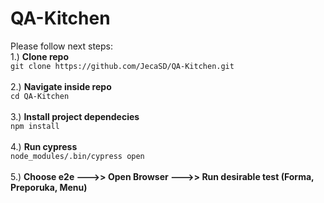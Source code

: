 # QA-Kitchen

Please follow next steps: <br />
1.)  **Clone repo** <br /> 
``` git clone https://github.com/JecaSD/QA-Kitchen.git ``` <br /> <br />
2.) **Navigate inside repo** <br />
``` cd QA-Kitchen ``` <br /> <br />
3.) **Install project dependecies**  <br />
``` npm install ```  <br /> <br />
4.) **Run cypress** <br />
``` node_modules/.bin/cypress open ``` <br /> <br />
5.) **Choose e2e --->> Open Browser --->> Run desirable test (Forma, Preporuka, Menu)**

